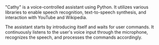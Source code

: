 "Cathy" is a voice-controlled assistant using Python. It utilizes various libraries to enable speech recognition, text-to-speech synthesis, and interaction with YouTube and Wikipedia.



The assistant starts by introducing itself and waits for user commands. It continuously listens to the user's voice input through the microphone, recognizes the speech, and processes the commands accordingly.
